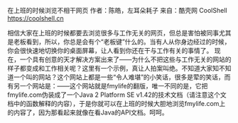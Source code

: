 在上班的时候浏览不相干网页
作者：陈皓，左耳朵耗子
来自：酷壳网 CoolShell https://coolshell.cn

相信大家在上班的时候都要去浏览很多与工作无关的网页，但总是害怕被同事尤其是老板看到，所以，你总是会有个“老板键”什么的。当有人从你身边经过的时候，你会很快速地切换你的桌面屏幕，让人看到你还在干与工作有关的事情了。
现在，一个具有创意的天才解决方案出来了——为什么不把这些与工作无关的网站的样子都变成和工作相关呢？这里有一个示例，真让人拍案叫绝。不知道大家知不知道一个叫的网站？这个网站上都是一些“令人难堪”的小笑话，很多是荤的笑话，而有另一个网站是：——这个网站就是fmylife的翻版，唯一不同的是，它把fmylife.com伪装成了一个Java 2 Platform SE v1.42的技术文档（请注意这个文档中的函数解释的内容），于是你就可以在上班的时候大胆地浏览fmylife.com上的内容了，因为那看起来就像在看Java的API文档。呵呵。